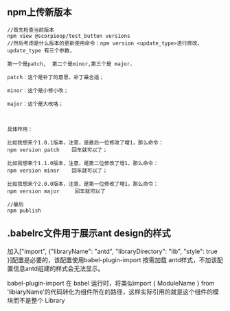 ## npm上传新版本
```
//首先检查当前版本
npm view @scorpioop/test_button versions
//然后考虑是什么版本的更新使用命令：npm version <update_type>进行修改，update_type 有三个参数，

第一个是patch,  第二个是minor,第三个是 major，

patch：这个是补丁的意思，补丁最合适；

minor：这个是小修小改；

major：这个是大改咯；



具体咋用：

比如我想来个1.0.1版本，注意，是最后一位修改了增1，那么命令：
npm version patch    回车就可以了；

比如我想来个1.1.0版本，注意，是第二位修改了增1，那么命令：    
npm version minor    回车就可以了；

比如我想来个2.0.0版本，注意，是第一位修改了增1，那么命令：    
npm version major     回车就可以了

//最后
npm publish
 ```
 ## .babelrc文件用于展示ant design的样式
 加入["import", {"libraryName": "antd", "libraryDirectory": "lib", "style": true }]配置是必要的，该配置使用babel-plugin-import 按需加载 antd样式，不加该配置信息antd组建的样式会无法显示。

babel-plugin-import 在 babel 运行时，将类似import { ModuleName } from 'libiaryName'的代码转化为组件所在的路径，这样实际引用的就是这个组件的模块而不是整个 Library
